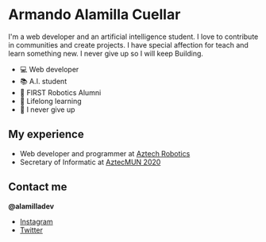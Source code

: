# Armando Alamilla Cuellar

I'm a web developer and an artificial intelligence student.
I love to contribute in communities and create projects. I have special affection for teach and learn something new.
I never give up so I will keep Building.

- 💻 Web developer
- 📚 A.I. student
- 🤖 FIRST Robotics Alumni
- 🚀 Lifelong learning
- 💪 I never give up


## My experience
- Web developer and programmer at [Aztech Robotics](https://www.facebook.com/aztechrobotics/)
- Secretary of Informatic at [AztecMUN 2020](https://www.facebook.com/AZTECMUN2020/)


## Contact me
**@alamilladev**
- [Instagram](https://www.instagram.com/alamilladev/)
- [Twitter](https://twitter.com/alamilladev)
